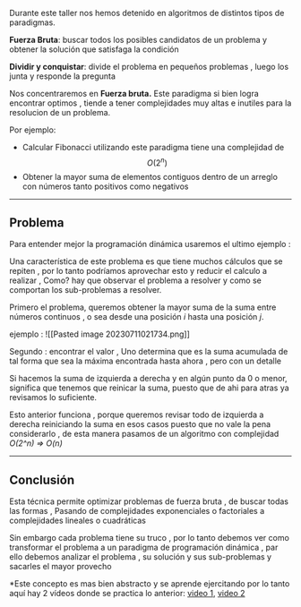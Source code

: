 Durante este taller nos hemos detenido en algoritmos de distintos tipos de paradigmas.

**Fuerza Bruta**: buscar todos los posibles candidatos de un problema y obtener la solución que satisfaga la condición

**Dividir y conquistar**: divide el problema en pequeños problemas , luego los junta y responde la pregunta

Nos concentraremos en **Fuerza bruta.**
Este paradigma si bien logra encontrar optimos , tiende a tener complejidades muy altas e inutiles para la resolucion de un problema.

Por ejemplo:

- Calcular Fibonacci utilizando este paradigma tiene una complejidad de $$O(2^n)$$
- Obtener la mayor suma de elementos contiguos dentro de un arreglo con números tanto positivos como negativos
***
## Problema

Para entender mejor la programación dinámica usaremos el ultimo ejemplo :

Una característica de este problema es que tiene muchos cálculos que se repiten , por lo tanto podríamos aprovechar esto y  reducir el calculo a realizar , Como? hay que observar el problema a resolver y como se comportan los sub-problemas a resolver.

Primero el problema, queremos obtener la mayor suma de la suma entre números continuos , o sea desde una posición *i* hasta una posición *j*.

ejemplo :    ![[Pasted image 20230711021734.png]]

Segundo : encontrar el valor , Uno determina que es la suma acumulada de tal forma que sea la máxima encontrada hasta ahora , pero con un detalle

Si hacemos la suma de izquierda a derecha y en algún punto da 0 o menor, significa que tenemos que reinicar la suma, puesto que de ahi para atras ya revisamos lo suficiente.

Esto anterior funciona , porque queremos revisar  todo de izquierda a derecha reiniciando la suma en esos casos puesto que no vale la pena considerarlo , de esta manera pasamos de un algoritmo con complejidad
*O(2^n) => O(n)*
***
## Conclusión

Esta técnica permite optimizar problemas de fuerza bruta , de buscar todas las formas  , Pasando de complejidades exponenciales o factoriales a complejidades lineales o cuadráticas

Sin embargo cada problema tiene su truco , por lo tanto debemos ver como transformar el problema a un paradigma de programación dinámica , par ello debemos analizar el problema , su solución y sus sub-problemas y sacarles el mayor provecho

*Este concepto es mas bien abstracto y se aprende ejercitando por lo tanto aquí hay 2 vídeos donde se practica lo anterior: [video 1](https://www.youtube.com/watch?v=YLJQpfCUNxU&list=PLy2jm3Sk6xV4iyIeT-fWxWE6aAyCAFGf7&index=2), [video 2](https://www.youtube.com/watch?v=Kw4XDt34WVo&list=PLy2jm3Sk6xV4iyIeT-fWxWE6aAyCAFGf7&index=3) 

